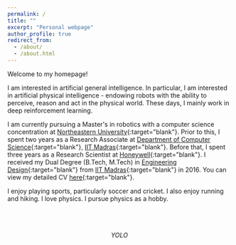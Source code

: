 ```yaml
---
permalink: /
title: ""
excerpt: "Personal webpage"
author_profile: true
redirect_from: 
  - /about/
  - /about.html
---
```

Welcome to my homepage!

I am interested in artificial general intelligence. In particular, I am interested in artificial physical intelligence - endowing robots with the ability to perceive, reason and act in the physical world. These days, I mainly work in deep reinforcement learning.

I am currently pursuing a Master's in robotics with a computer science concentration at [Northeastern University](https://www.northeastern.edu/){:target="blank"}. Prior to this, I spent two years as a Research Associate at [Department of Computer Science](https://cse.iitm.ac.in/){:target="blank"}, [IIT Madras](https://www.iitm.ac.in/){:target="blank"}. Before that, I spent three years as a Research Scientist at [Honeywell](https://www.honeywell.com){:target="blank"}. I received my Dual Degree (B.Tech, M.Tech) in [Engineering Design](https://ed.iitm.ac.in){:target="blank"} from [IIT Madras](https://www.iitm.ac.in/){:target="blank"} in 2016. You can view my detailed CV [here](https://adi3e08.github.io/files/CV_Adithya_Ramesh.pdf){:target="blank"}.

I enjoy playing sports, particularly soccer and cricket. I also enjoy running and hiking. I love physics. I pursue physics as a hobby.

<p align="center">
<br>
<br>
<br>
<em>YOLO</em>
<br>
</p>
